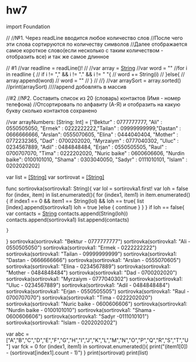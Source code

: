 # hw7

import Foundation


//
//№1. Через readLine вводится любое количество слов
//После чего эти слова сортируются по количеству символов
//Далее отображается самое короткое слово(если несколько с таким количеством - отобразить все) и так же самое длинное


// #1
//var readline = readLine()!
//
//var array = [String]()
//var word = ""
//for i in readline  {
//    if i != ","  && i != "." && i != " "{
//        word += String(i)
//    }else{
//        array.append(word)
//        word = ""
//    }
//
//}
//var arraySort = array.sorted()
//print(arraySort)
////append добовлять в массив



//#2
//№2. Составить список из 20 (словарь) контактов (Имя - номер телефона)
//Отсортировать по алфавиту (А-Я) и отобразить на какую букву сколько контактов сохранено


//var arrayNumbers: [String: Int] = ["Bektur" : 0777777777, "Ali" : 0550505050, "Ermek"  : 0222222222,"Tailan" : 09999999999,"Dastan" : 0666666666, "Arslan": 0555070605, "Elina" : 0444040404, "Mother" : 0772232365, "Dad" : 0700202020, "Myrzaiym" : 0777040302, "Uluc" : 0234567889, "Adil" : 0484848484, "Erjan" : 0550505505, "Raul" : 0700707070, "Tima" : 0222202020, "Nuric baike" : 0600606606, "Nurdin baike": 0100101010, "Shama" : 0303040050, "Sadyr" : 0111010101, "Islam" : 0202020202]

var list = [[String]]()
var sortirovat = [[String]]()

func sortirovka(sortirovka1: String){
    var lol = sortirovka1.first!
    var loh = false
    for (index, item) in list.enumerated(){
        for (index1, item1) in item.enumerated(){
            if index1 == 0 && item1 == String(lol) && loh == true{
                list [index].append(sortirovka1)
                loh = true
            }else {
                continue
            }
        }
    }
    if loh == false{
        var contacts = [String]()
        contacts.append(String(loh))
        contacts.append(sortirovka1)
        list.append(contacts)
        
        
    }
}
sortirovka(sortirovka1: "Bektur - 0777777777")
sortirovka(sortirovka1: "Ali - 0550505050")
sortirovka(sortirovka1: "Ermek - 0222222222")
sortirovka(sortirovka1: "Tailan - 09999999999")
sortirovka(sortirovka1: "Dastan - 0666666666")
sortirovka(sortirovka1: "Arslan - 0555070605")
sortirovka(sortirovka1: "Elina - 0234567889")
sortirovka(sortirovka1: "Mother - 0484848484")
sortirovka(sortirovka1: "Dad - 0700202020")
sortirovka(sortirovka1: "Myrzaiym - 0777040302")
sortirovka(sortirovka1: "Uluc - 0234567889")
sortirovka(sortirovka1: "Adil - 0484848484")
sortirovka(sortirovka1: "Erjan - 0550505505")
sortirovka(sortirovka1: "Raul - 0700707070")
sortirovka(sortirovka1: "Tima - 0222202020")
sortirovka(sortirovka1: "Nuric baike - 0600606606")
sortirovka(sortirovka1: "Nurdin baike - 0100101010")
sortirovka(sortirovka1: "Shama - 0600606606")
sortirovka(sortirovka1: "Sadyr -0111010101")
sortirovka(sortirovka1: "Islam - 0202020202")


var abc = ["A","B","C","D","E","F","G","H","I","J","K","L","M","N","O","P","Q","R","S","T","U"]
var fck = 0
for (index1, item1) in sortirovat.enumerated(){
    print("\(item1[0]) - \(sortirovat[index1].count - 1)")
}
print(sortirovat)
print(list)

